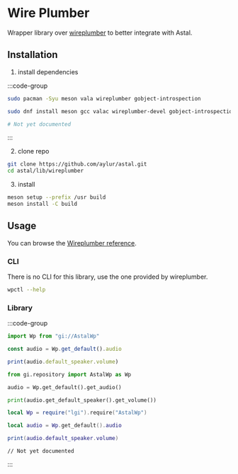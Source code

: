 # Wire Plumber

Wrapper library over [wireplumber](https://pipewire.pages.freedesktop.org/wireplumber/) to better integrate with Astal.

## Installation

1. install dependencies

:::code-group

```sh [<i class="devicon-archlinux-plain"></i> Arch]
sudo pacman -Syu meson vala wireplumber gobject-introspection
```

```sh [<i class="devicon-fedora-plain"></i> Fedora]
sudo dnf install meson gcc valac wireplumber-devel gobject-introspection-devel
```

```sh [<i class="devicon-ubuntu-plain"></i> Ubuntu]
# Not yet documented
```

:::

2. clone repo

```sh
git clone https://github.com/aylur/astal.git
cd astal/lib/wireplumber
```

3. install

```sh
meson setup --prefix /usr build
meson install -C build
```

## Usage

You can browse the [Wireplumber reference](https://aylur.github.io/libastal/wireplumber).

### CLI

There is no CLI for this library, use the one provided by wireplumber.

```sh
wpctl --help
```

### Library

:::code-group

```js [<i class="devicon-javascript-plain"></i> JavaScript]
import Wp from "gi://AstalWp"

const audio = Wp.get_default().audio

print(audio.default_speaker.volume)
```

```py [<i class="devicon-python-plain"></i> Python]
from gi.repository import AstalWp as Wp

audio = Wp.get_default().get_audio()

print(audio.get_default_speaker().get_volume())
```

```lua [<i class="devicon-lua-plain"></i> Lua]
local Wp = require("lgi").require("AstalWp")

local audio = Wp.get_default().audio

print(audio.default_speaker.volume)
```

```vala [<i class="devicon-vala-plain"></i> Vala]
// Not yet documented
```

:::
